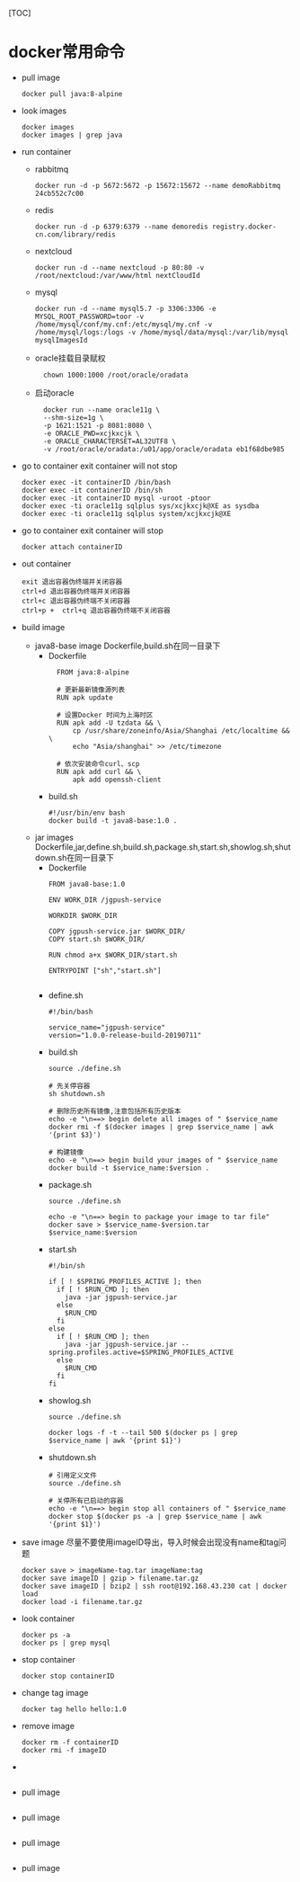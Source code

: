 [TOC]
# docker常用命令

- pull image
    ```
    docker pull java:8-alpine
    ```
- look images
    ```
    docker images
    docker images | grep java
    ```
- run container
  
  - rabbitmq
      ```
      docker run -d -p 5672:5672 -p 15672:15672 --name demoRabbitmq 24cb552c7c00
      ```
  - redis
      ```
      docker run -d -p 6379:6379 --name demoredis registry.docker-cn.com/library/redis
      ```
  - nextcloud
      ```
      docker run -d --name nextcloud -p 80:80 -v /root/nextcloud:/var/www/html nextCloudId
      ```
  
  - mysql
      ```
      docker run -d --name mysql5.7 -p 3306:3306 -e MYSQL_ROOT_PASSWORD=toor -v /home/mysql/conf/my.cnf:/etc/mysql/my.cnf -v /home/mysql/logs:/logs -v /home/mysql/data/mysql:/var/lib/mysql mysqlImagesId
      ```
  
  - oracle挂载目录赋权
      ```
        chown 1000:1000 /root/oracle/oradata
      ```
  - 启动oracle
      ```
        docker run --name oracle11g \
        --shm-size=1g \
        -p 1621:1521 -p 8081:8080 \
        -e ORACLE_PWD=xcjkxcjk \
        -e ORACLE_CHARACTERSET=AL32UTF8 \
        -v /root/oracle/oradata:/u01/app/oracle/oradata eb1f68dbe985
      ```
- go to container exit container will not stop

    ```
    docker exec -it containerID /bin/bash
    docker exec -it containerID /bin/sh
    docker exec -it containerID mysql -uroot -ptoor
    docker exec -ti oracle11g sqlplus sys/xcjkxcjk@XE as sysdba
    docker exec -ti oracle11g sqlplus system/xcjkxcjk@XE
    ```
- go to container exit container will stop
    ```
    docker attach containerID
    ```
- out container
    ```
    exit 退出容器伪终端并关闭容器
    ctrl+d 退出容器伪终端并关闭容器
    ctrl+c 退出容器伪终端不关闭容器
    ctrl+p +  ctrl+q 退出容器伪终端不关闭容器
    ```
- build image
  
  - java8-base image Dockerfile,build.sh在同一目录下
    - Dockerfile
        ```
          FROM java:8-alpine
          
          # 更新最新镜像源列表
          RUN apk update
          
          # 设置Docker 时间为上海时区
          RUN apk add -U tzdata && \
              cp /usr/share/zoneinfo/Asia/Shanghai /etc/localtime && \
              echo "Asia/shanghai" >> /etc/timezone
          
          # 依次安装命令curl、scp
          RUN apk add curl && \
              apk add openssh-client
        ```
    - build.sh
      ```
      #!/usr/bin/env bash
      docker build -t java8-base:1.0 .
      ```
  - jar images Dockerfile,jar,define.sh,build.sh,package.sh,start.sh,showlog.sh,shutdown.sh在同一目录下
    - Dockerfile
      ```
      FROM java8-base:1.0
      
      ENV WORK_DIR /jgpush-service
      
      WORKDIR $WORK_DIR
      
      COPY jgpush-service.jar $WORK_DIR/
      COPY start.sh $WORK_DIR/
      
      RUN chmod a+x $WORK_DIR/start.sh
      
      ENTRYPOINT ["sh","start.sh"]
     
      ```
    - define.sh
      ```
      #!/bin/bash
      
      service_name="jgpush-service"
      version="1.0.0-release-build-20190711"
    
      ```
    - build.sh
      ```
      source ./define.sh
      
      # 先关停容器
      sh shutdown.sh
      
      # 删除历史所有镜像,注意包括所有历史版本
      echo -e "\n==> begin delete all images of " $service_name 
      docker rmi -f $(docker images | grep $service_name | awk '{print $3}')
      
      # 构建镜像
      echo -e "\n==> begin build your images of " $service_name
      docker build -t $service_name:$version .
    
      ```
    - package.sh
      ```
      source ./define.sh
      
      echo -e "\n==> begin to package your image to tar file"
      docker save > $service_name-$version.tar $service_name:$version
      ```
    - start.sh
      ```
      #!/bin/sh
      
      if [ ! $SPRING_PROFILES_ACTIVE ]; then
        if [ ! $RUN_CMD ]; then
          java -jar jgpush-service.jar
        else
          $RUN_CMD
        fi
      else
        if [ ! $RUN_CMD ]; then
          java -jar jgpush-service.jar --spring.profiles.active=$SPRING_PROFILES_ACTIVE
        else
          $RUN_CMD
        fi
      fi 
    
      ```
    - showlog.sh
      ```
      source ./define.sh
      
      docker logs -f -t --tail 500 $(docker ps | grep $service_name | awk '{print $1}')
    
      ```
    - shutdown.sh
      ```
      # 引用定义文件
      source ./define.sh
      
      # 关停所有已启动的容器
      echo -e "\n==> begin stop all containers of " $service_name
      docker stop $(docker ps -a | grep $service_name | awk '{print $1}')
      
      ```
- save image 尽量不要使用imageID导出，导入时候会出现没有name和tag问题
    ```
    docker save > imageName-tag.tar imageName:tag
    docker save imageID | gzip > filename.tar.gz
    docker save imageID | bzip2 | ssh root@192.168.43.230 cat | docker load
    docker load -i filename.tar.gz
    ```
- look container
    ```
    docker ps -a
    docker ps | grep mysql
    ```
- stop container
    ```
    docker stop containerID
    ```
- change tag image
    ```
    docker tag hello hello:1.0 
    ```
- remove image
    ```
    docker rm -f containerID
    docker rmi -f imageID
    ```
- 
```

```
- pull image
```

```
- pull image
```

```
- pull image
```

```
- pull image
```

```

